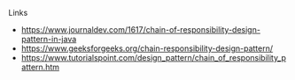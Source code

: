Links
* https://www.journaldev.com/1617/chain-of-responsibility-design-pattern-in-java 
* https://www.geeksforgeeks.org/chain-responsibility-design-pattern/
* https://www.tutorialspoint.com/design_pattern/chain_of_responsibility_pattern.htm
